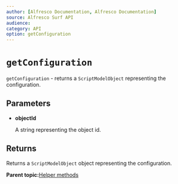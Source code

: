 ```yaml
---
author: [Alfresco Documentation, Alfresco Documentation]
source: Alfresco Surf API
audience: 
category: API
option: getConfiguration
---
```


# `getConfiguration`

`getConfiguration` - returns a `ScriptModelObject` representing the configuration.

## Parameters

-   **objectId**

    A string representing the object id.


## Returns

Returns a `ScriptModelObject` object representing the configuration.

**Parent topic:**[Helper methods](../references/APISurf-ScriptSiteData-Helper-helper.md)

